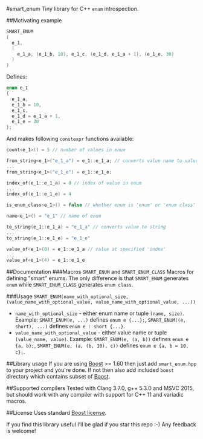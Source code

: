#smart_enum
Tiny library for C++ `enum` introspection.

##Motivating example
```c++
SMART_ENUM
(
  e_1,
  (
    e_1_a, (e_1_b, 10), e_1_c, (e_1_d, e_1_a + 1), (e_1_e, 30)
  )
)

```

Defines:

```c++
enum e_1
{
  e_1_a,
  e_1_b = 10,
  e_1_c,
  e_1_d = e_1_a + 1,
  e_1_e = 30
};
```

And makes following `constexpr` functions available:

```c++
count<e_1>() = 5 // number of values in enum

from_string<e_1>("e_1_a") = e_1::e_1_a; // converts value name to value
...
from_string<e_1>("e_1_e") = e_1::e_1_e;

index_of(e_1::e_1_a) = 0 // index of value in enum
...
index_of(e_1::e_1_e) = 4

is_enum_class<e_1>() = false // whether enum is 'enum' or 'enum class'

name<e_1>() = "e_1" // name of enum

to_string(e_1::e_1_a) = "e_1_a" // converts value to string
...
to_string(e_1::e_1_e) = "e_1_e"

value_of<e_1>(0) = e_1::e_1_a // value at specified 'index'
...
value_of<e_1>(4) = e_1::e_1_e
```

##Documentation
###Macros `SMART_ENUM` and `SMART_ENUM_CLASS`
Macros for defining "smart" enums. The only difference is that `SMART_ENUM` generates `enum` while `SMART_ENUM_CLASS` generates `enum class`.

###Usage
`SMART_ENUM(name_with_optional_size, (value_name_with_optional_value, value_name_with_optional_value, ...))`
- `name_with_optional_size` - either enum name or tuple `(name, size)`. Example: `SMART_ENUM(e, ...)` defines `enum e {...};`, `SMART_ENUM((e, short), ...)` defines `enum e : short {...}`.
- `value_name_with_optional_value` - either value name or tuple `(value_name, value)`. Example: `SMART_ENUM(e, (a, b))` defines `enum e {a, b};`, `SMART_ENUM(e, (a, (b, 10), c))` defines `enum e {a, b = 10, c};`.

##Library usage
If you are using [Boost](http://www.boost.org/) >= 1.60 then just add `smart_enum.hpp` to your project and you're done.
If not then also add included `boost` directory which contains subset of [Boost](http://www.boost.org/).

##Supported compilers
Tested with Clang 3.7.0, g++ 5.3.0 and MSVC 2015, but should work with any compiler with support for C++ 11 and variadic macros.

##License
Uses standard [Boost license](http://www.boost.org/LICENSE_1_0.txt).

If you find this library useful I'll be glad if you star this repo :-) Any feedback is welcome!
